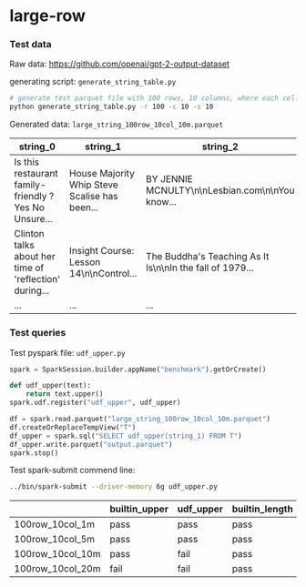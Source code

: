 # large-row


### Test data
Raw data: https://github.com/openai/gpt-2-output-dataset

generating script: ```generate_string_table.py```

```sh
# generate test parquet file with 100 rows, 10 columns, where each cell is a 10 MB string
python generate_string_table.py -r 100 -c 10 -s 10
```
Generated data: ```large_string_100row_10col_10m.parquet```

| string_0                                               | string_1                                      | string_2                                                 | ... |
| ------------------------------------------------------ | --------------------------------------------- | -------------------------------------------------------- | --- |
| Is this restaurant family-friendly ? Yes No Unsure...  | House Majority Whip Steve Scalise has been... | BY JENNIE MCNULTY\n\nLesbian.com\n\nYou know...          | ... |
| Clinton talks about her time of 'reflection' during... | Insight Course: Lesson 14\n\nControl...       | The Buddha's Teaching As It Is\n\nIn the fall of 1979... | ... |
| ...                                                    | ...                                           | ...                                                      | ... |


### Test queries
Test pyspark file: ```udf_upper.py```

```Python
spark = SparkSession.builder.appName("benchmark").getOrCreate()

def udf_upper(text):
    return text.upper()
spark.udf.register("udf_upper", udf_upper)

df = spark.read.parquet("large_string_100row_10col_10m.parquet")
df.createOrReplaceTempView("T")
df_upper = spark.sql("SELECT udf_upper(string_1) FROM T")
df_upper.write.parquet("output.parquet")
spark.stop()
```

Test spark-submit commend line:
```sh
../bin/spark-submit --driver-memory 6g udf_upper.py
```

|                  | builtin_upper | udf_upper | builtin_length | udf_length |
| ---------------- | ------------- | --------- | -------------- | ---------- |
| 100row_10col_1m  | pass          | pass      | pass           | pass       |
| 100row_10col_5m  | pass          | pass      | pass           | pass       |
| 100row_10col_10m | pass          | fail      | pass           | fail       |
| 100row_10col_20m | fail          | fail      | pass           | fail       |

